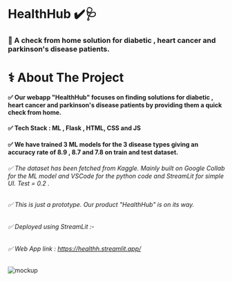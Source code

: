 # HealthHub ✔️🩺

### 🔵 A check from home solution for diabetic , heart cancer and parkinson's disease patients.
# ⚕️ About The Project

#### ✅ Our webapp "HealthHub" focuses on finding solutions for diabetic , heart cancer and parkinson's disease patients by providing them a quick check from home.
#### ✅ Tech Stack : ML , Flask , HTML, CSS and JS
#### ✅ We have trained 3 ML models for the 3 disease types giving an accuracy rate of 8.9 , 8.7 and 7.8 on train and test dataset.

###### ✅ The dataset has been fetched from Kaggle. Mainly built on Google Collab for the ML model and VSCode for the python code and StreamLit for simple UI. Test = 0.2 .
###### ✅ This is just a prototype. Our product "HealthHub" is on its way. 

###### ✅ Deployed using StreamLit :-

###### ✅ Web App link : https://healthh.streamlit.app/
![mockup](https://user-images.githubusercontent.com/89868832/211177157-7e6df758-bd52-4f30-a4b4-cc224d3c3a4e.jpg)
